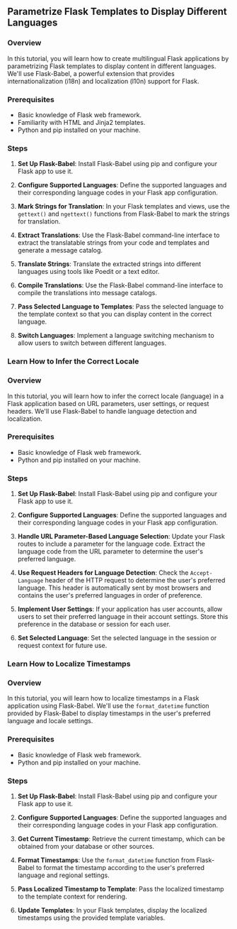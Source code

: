 ## Parametrize Flask Templates to Display Different Languages

### Overview

In this tutorial, you will learn how to create multilingual Flask applications by parametrizing Flask templates to display content in different languages. We'll use Flask-Babel, a powerful extension that provides internationalization (i18n) and localization (l10n) support for Flask.

### Prerequisites

- Basic knowledge of Flask web framework.
- Familiarity with HTML and Jinja2 templates.
- Python and pip installed on your machine.

### Steps

1. **Set Up Flask-Babel**: Install Flask-Babel using pip and configure your Flask app to use it.

2. **Configure Supported Languages**: Define the supported languages and their corresponding language codes in your Flask app configuration.

3. **Mark Strings for Translation**: In your Flask templates and views, use the `gettext()` and `ngettext()` functions from Flask-Babel to mark the strings for translation.

4. **Extract Translations**: Use the Flask-Babel command-line interface to extract the translatable strings from your code and templates and generate a message catalog.

5. **Translate Strings**: Translate the extracted strings into different languages using tools like Poedit or a text editor.

6. **Compile Translations**: Use the Flask-Babel command-line interface to compile the translations into message catalogs.

7. **Pass Selected Language to Templates**: Pass the selected language to the template context so that you can display content in the correct language.

8. **Switch Languages**: Implement a language switching mechanism to allow users to switch between different languages.

### Learn How to Infer the Correct Locale

### Overview

In this tutorial, you will learn how to infer the correct locale (language) in a Flask application based on URL parameters, user settings, or request headers. We'll use Flask-Babel to handle language detection and localization.

### Prerequisites

- Basic knowledge of Flask web framework.
- Python and pip installed on your machine.

### Steps

1. **Set Up Flask-Babel**: Install Flask-Babel using pip and configure your Flask app to use it.

2. **Configure Supported Languages**: Define the supported languages and their corresponding language codes in your Flask app configuration.

3. **Handle URL Parameter-Based Language Selection**: Update your Flask routes to include a parameter for the language code. Extract the language code from the URL parameter to determine the user's preferred language.

4. **Use Request Headers for Language Detection**: Check the `Accept-Language` header of the HTTP request to determine the user's preferred language. This header is automatically sent by most browsers and contains the user's preferred languages in order of preference.

5. **Implement User Settings**: If your application has user accounts, allow users to set their preferred language in their account settings. Store this preference in the database or session for each user.

6. **Set Selected Language**: Set the selected language in the session or request context for future use.

### Learn How to Localize Timestamps

### Overview

In this tutorial, you will learn how to localize timestamps in a Flask application using Flask-Babel. We'll use the `format_datetime` function provided by Flask-Babel to display timestamps in the user's preferred language and locale settings.

### Prerequisites

- Basic knowledge of Flask web framework.
- Python and pip installed on your machine.

### Steps

1. **Set Up Flask-Babel**: Install Flask-Babel using pip and configure your Flask app to use it.

2. **Configure Supported Languages**: Define the supported languages and their corresponding language codes in your Flask app configuration.

3. **Get Current Timestamp**: Retrieve the current timestamp, which can be obtained from your database or other sources.

4. **Format Timestamps**: Use the `format_datetime` function from Flask-Babel to format the timestamp according to the user's preferred language and regional settings.

5. **Pass Localized Timestamp to Template**: Pass the localized timestamp to the template context for rendering.

6. **Update Templates**: In your Flask templates, display the localized timestamps using the provided template variables.

